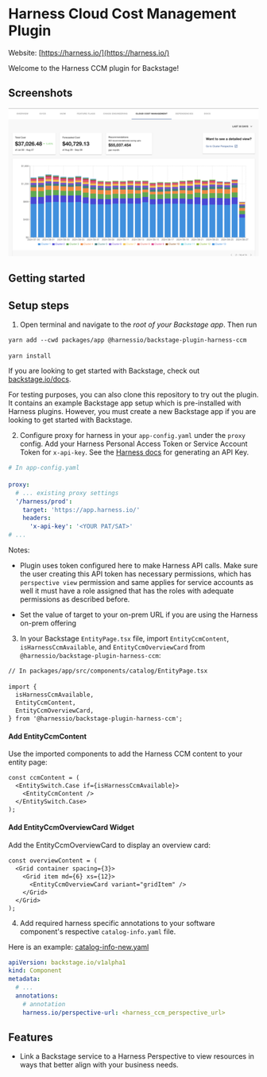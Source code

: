# Harness Cloud Cost Management Plugin

Website: [https://harness.io/](https://harness.io/)

Welcome to the Harness CCM plugin for Backstage!

## Screenshots

<img src="./src/assets/harness-ccm-backstage-plugin-screenshot.png">


## Getting started

## Setup steps

1. Open terminal and navigate to the _root of your Backstage app_. Then run

```
yarn add --cwd packages/app @harnessio/backstage-plugin-harness-ccm

yarn install
```

If you are looking to get started with Backstage, check out [backstage.io/docs](https://backstage.io/docs/getting-started/).

For testing purposes, you can also clone this repository to try out the plugin. It contains an example Backstage app setup which is pre-installed with Harness plugins. However, you must create a new Backstage app if you are looking to get started with Backstage.

2. Configure proxy for harness in your `app-config.yaml` under the `proxy` config. Add your Harness Personal Access Token or Service Account Token for `x-api-key`. See the [Harness docs](https://docs.harness.io/article/tdoad7xrh9-add-and-manage-api-keys) for generating an API Key.

```yaml
# In app-config.yaml

proxy:
  # ... existing proxy settings
  '/harness/prod':
    target: 'https://app.harness.io/'
    headers:
      'x-api-key': '<YOUR PAT/SAT>'
# ...
```

Notes:

- Plugin uses token configured here to make Harness API calls. Make sure the user creating this API token has necessary permissions, which has `perspective view` permission and same applies for service accounts as well it must have a role assigned that has the roles with adequate permissions as described before. 

- Set the value of target to your on-prem URL if you are using the Harness on-prem offering

3. In your Backstage `EntityPage.tsx` file, import `EntityCcmContent`, `isHarnessCcmAvailable`, and `EntityCcmOverviewCard` from `@harnessio/backstage-plugin-harness-ccm`:

```tsx
// In packages/app/src/components/catalog/EntityPage.tsx

import {
  isHarnessCcmAvailable,
  EntityCcmContent,
  EntityCcmOverviewCard,
} from '@harnessio/backstage-plugin-harness-ccm';
```

#### Add EntityCcmContent
Use the imported components to add the Harness CCM content to your entity page:
```tsx
const ccmContent = (
  <EntitySwitch.Case if={isHarnessCcmAvailable}>
    <EntityCcmContent />
  </EntitySwitch.Case>
);
```

#### Add EntityCcmOverviewCard Widget
Add the EntityCcmOverviewCard to display an overview card:
```tsx
const overviewContent = (
  <Grid container spacing={3}>
    <Grid item md={6} xs={12}>
      <EntityCcmOverviewCard variant="gridItem" />
    </Grid>
  </Grid>
);
```



4. Add required harness specific annotations to your software component's respective `catalog-info.yaml` file.

Here is an example: [catalog-info-new.yaml](../../examples/catalog-harness-ccm.yaml)
```yaml
apiVersion: backstage.io/v1alpha1
kind: Component
metadata:
  # ...
  annotations:
    # annotation
    harness.io/perspective-url: <harness_ccm_perspective_url>
```

## Features

- Link a Backstage service to a Harness Perspective to view resources in ways that better align with your business needs.



